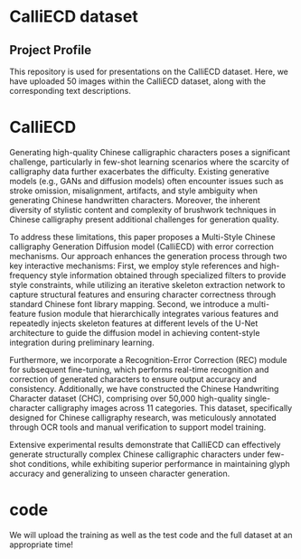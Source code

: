 # CalliECD dataset
## Project Profile
This repository is used for presentations on the CalliECD dataset. Here, we have uploaded 50 images within the CalliECD
dataset, along with the corresponding text descriptions.

# CalliECD
Generating high-quality Chinese calligraphic characters poses a significant challenge, particularly in few-shot learning scenarios where the scarcity of calligraphy data further exacerbates the difficulty. Existing generative models (e.g., GANs and diffusion models) often encounter issues such as stroke omission, misalignment, artifacts, and style ambiguity when generating Chinese handwritten characters. Moreover, the inherent diversity of stylistic content and complexity of brushwork techniques in Chinese calligraphy present additional challenges for generation quality.

To address these limitations, this paper proposes a Multi-Style Chinese calligraphy Generation Diffusion model (CalliECD) with error correction mechanisms. Our approach enhances the generation process through two key interactive mechanisms: First, we employ style references and high-frequency style information obtained through specialized filters to provide style constraints, while utilizing an iterative skeleton extraction network to capture structural features and ensuring character correctness through standard Chinese font library mapping. Second, we introduce a multi-feature fusion module that hierarchically integrates various features and repeatedly injects skeleton features at different levels of the U-Net architecture to guide the diffusion model in achieving content-style integration during preliminary learning.

Furthermore, we incorporate a Recognition-Error Correction (REC) module for subsequent fine-tuning, which performs real-time recognition and correction of generated characters to ensure output accuracy and consistency. Additionally, we have constructed the Chinese Handwriting Character dataset (CHC), comprising over 50,000 high-quality single-character calligraphy images across 11 categories. This dataset, specifically designed for Chinese calligraphy research, was meticulously annotated through OCR tools and manual verification to support model training.

Extensive experimental results demonstrate that CalliECD can effectively generate structurally complex Chinese calligraphic characters under few-shot conditions, while exhibiting superior performance in maintaining glyph accuracy and generalizing to unseen character generation.

# code
We will upload the training as well as the test code and the full dataset at an appropriate time!
